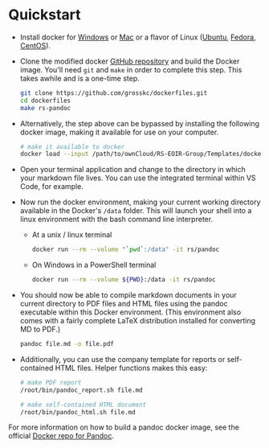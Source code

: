 # Quickstart

- Install docker for [Windows](https://hub.docker.com/editions/community/docker-ce-desktop-windows/) or [Mac](https://hub.docker.com/editions/community/docker-ce-desktop-mac) or a flavor of Linux ([Ubuntu](https://docs.docker.com/engine/install/ubuntu/#installation-methods), [Fedora](https://docs.docker.com/engine/install/fedora/), [CentOS](https://docs.docker.com/engine/install/centos/)).

- Clone the modified docker [GitHub repository](https://github.com/grosskc/dockerfiles) and build the Docker image. You'll need `git` and `make` in order to complete this step. This takes awhile and is a one-time step.

  ```bash
  git clone https://github.com/grosskc/dockerfiles.git
  cd dockerfiles
  make rs-pandoc
  ```

- Alternatively, the step above can be bypassed by installing the following docker image, making it available for use on your computer.

  ```bash
  # make it available to docker
  docker load --input /path/to/ownCloud/RS-EOIR-Group/Templates/dockerfiles/rs-pandoc-latest.tar.gz
  ```

- Open your terminal application and change to the directory in which your markdown file lives. You can use the integrated terminal within VS Code, for example.

- Now run the docker environment, making your current working directory available in the Docker's `/data` folder. This will launch your shell into a linux environment with the bash command line interpreter.

  - At a unix / linux terminal

    ```bash
    docker run --rm --volume "`pwd`:/data" -it rs/pandoc
    ```

  - On Windows in a PowerShell terminal

    ```bash
    docker run --rm --volume ${PWD}:/data -it rs/pandoc
    ```

- You should now be able to compile markdown documents in your current directory to PDF files and HTML files using the pandoc executable within this Docker environment. (This environment also comes with a fairly complete LaTeX distribution installed for converting MD to PDF.)

  ```bash
  pandoc file.md -o file.pdf
  ```

- Additionally, you can use the company template for reports or self-contained HTML files. Helper functions makes this easy:

  ```bash
  # make PDF report
  /root/bin/pandoc_report.sh file.md

  # make self-contained HTML document
  /root/bin/pandoc_html.sh file.md
  ```

For more information on how to build a pandoc docker image, see the official [Docker repo for Pandoc](https://github.com/pandoc/dockerfiles).
